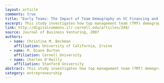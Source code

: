 ```yaml
---
layout: article
comments: true
title: "Early Teams: The Impact of Team Demography on VC Financing and Going Public"
excerpt: This study investigates how top management team (TMT) demographic characteristics affect firm outcomes for young high technology firms in Silicon Valley. We study how team composition and turnover shape an entrepreneurial firm’s ability to attract venture capital and its ability to successfully complete an initial public offering. We find that broad access to information by virtue of having top management team members that have worked for many different employers (diverse prior company affiliations) and have diverse prior experiences (functional diversity) tend to be associated with positive outcomes. In addition, entrants to and founder exits from the TMT increase the likelihood that affirm achieves an IPO. TMT exits, in turn, reduce the likelihood of achieving an IPO. Results also suggest that prior human capital experience is consistently associated with positive firm outcomes. These findings suggest that team experiences, composition and turnover are all important for bringing new insights to the firm and are associated with the likelihood that an entrepreneurial firm will succeed.
link: http://digitalcommons.ilr.cornell.edu/articles/249/
source: Journal of Business Venturing, 2007
authors:
  - name: Christine M. Beckman
    affiliation: University of California, Irvine
  - name: M. Diane Burton
    affiliation: Cornell University
  - name: Charles O'Reilly
    affiliation: Stanford University
abstract: This study investigates how top management team (TMT) demographic characteristics affect firm outcomes for young high technology firms in Silicon Valley. We study how team composition and turnover shape an entrepreneurial firm’s ability to attract venture capital and its ability to successfully complete an initial public offering. We find that broad access to information by virtue of having top management team members that have worked for many different employers (diverse prior company affiliations) and have diverse prior experiences (functional diversity) tend to be associated with positive outcomes. In addition, entrants to and founder exits from the TMT increase the likelihood that a firm achieves an IPO. TMT exits, in turn, reduce the likelihood of achieving an IPO. Results also suggest that prior human capital experience is consistently associated with positive firm outcomes. These findings suggest that team experiences, composition and turnover are all important for bringing new insights to the firm and are associated with the likelihood that an entrepreneurial firm will succeed.
category: entrepreneurship
---
```

